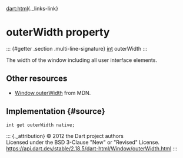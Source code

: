 [dart:html](../../dart-html/dart-html-library){._links-link}

outerWidth property
===================

::: {#getter .section .multi-line-signature}
[int](../../dart-core/int-class) outerWidth
:::

The width of the window including all user interface elements.

Other resources
---------------

-   [Window.outerWidth](https://developer.mozilla.org/en-US/docs/Web/API/Window/outerWidth)
    from MDN.

Implementation {#source}
--------------

``` {.language-dart data-language="dart"}
int get outerWidth native;
```

::: {._attribution}
© 2012 the Dart project authors\
Licensed under the BSD 3-Clause \"New\" or \"Revised\" License.\
<https://api.dart.dev/stable/2.18.5/dart-html/Window/outerWidth.html>
:::
